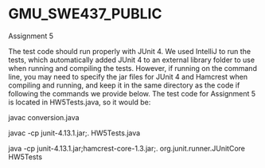 # GMU_SWE437_PUBLIC
Assignment 5

The test code should run properly with JUnit 4. We used IntelliJ to run the tests, which automatically added JUnit 4 to an external library folder to use when running and compiling the tests. However, if running on the command line, you may need to specify the jar files for JUnit 4 and Hamcrest when compiling and running, and keep it in the same directory as the code if following the commands we provide below.
The test code for Assignment 5 is located in HW5Tests.java, so it would be:

javac conversion.java

javac -cp junit-4.13.1.jar;. HW5Tests.java

java -cp junit-4.13.1.jar;hamcrest-core-1.3.jar;. org.junit.runner.JUnitCore  HW5Tests
